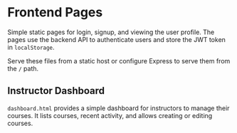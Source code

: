 # Frontend Pages

Simple static pages for login, signup, and viewing the user profile. The pages use the backend API to authenticate users and store the JWT token in `localStorage`.

Serve these files from a static host or configure Express to serve them from the `/` path.

## Instructor Dashboard

`dashboard.html` provides a simple dashboard for instructors to manage their courses. It lists courses, recent activity, and allows creating or editing courses.
